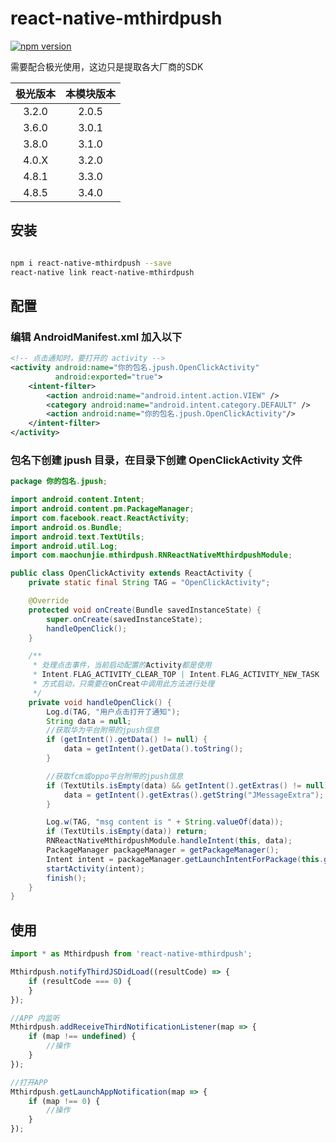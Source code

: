 # react-native-mthirdpush

[![npm version](https://badge.fury.io/js/react-native-mthirdpush.svg)](https://badge.fury.io/js/react-native-mthirdpush)

需要配合极光使用，这边只是提取各大厂商的SDK


|   极光版本  |   本模块版本  |
| :---: | :---: |
| 3.2.0 | 2.0.5 |
| 3.6.0 | 3.0.1 |
| 3.8.0 | 3.1.0 |
| 4.0.X | 3.2.0 |
| 4.8.1 | 3.3.0 |
| 4.8.5 | 3.4.0 |

## 安装

``` sh

npm i react-native-mthirdpush --save
react-native link react-native-mthirdpush

```

## 配置

### 编辑 AndroidManifest.xml 加入以下

``` xml
<!-- 点击通知时，要打开的 activity -->
<activity android:name="你的包名.jpush.OpenClickActivity"
          android:exported="true">
    <intent-filter>
        <action android:name="android.intent.action.VIEW" />
        <category android:name="android.intent.category.DEFAULT" />
        <action android:name="你的包名.jpush.OpenClickActivity"/>
    </intent-filter>
</activity>
```

### 包名下创建 jpush 目录，在目录下创建 OpenClickActivity 文件

```java
package 你的包名.jpush;

import android.content.Intent;
import android.content.pm.PackageManager;
import com.facebook.react.ReactActivity;
import android.os.Bundle;
import android.text.TextUtils;
import android.util.Log;
import com.maochunjie.mthirdpush.RNReactNativeMthirdpushModule;

public class OpenClickActivity extends ReactActivity {
    private static final String TAG = "OpenClickActivity";

    @Override
    protected void onCreate(Bundle savedInstanceState) {
        super.onCreate(savedInstanceState);
        handleOpenClick();
    }

    /**
     * 处理点击事件，当前启动配置的Activity都是使用
     * Intent.FLAG_ACTIVITY_CLEAR_TOP | Intent.FLAG_ACTIVITY_NEW_TASK
     * 方式启动，只需要在onCreat中调用此方法进行处理
     */
    private void handleOpenClick() {
        Log.d(TAG, "用户点击打开了通知");
        String data = null;
        //获取华为平台附带的jpush信息
        if (getIntent().getData() != null) {
            data = getIntent().getData().toString();
        }

        //获取fcm或oppo平台附带的jpush信息
        if (TextUtils.isEmpty(data) && getIntent().getExtras() != null) {
            data = getIntent().getExtras().getString("JMessageExtra");
        }

        Log.w(TAG, "msg content is " + String.valueOf(data));
        if (TextUtils.isEmpty(data)) return;
        RNReactNativeMthirdpushModule.handleIntent(this, data);
        PackageManager packageManager = getPackageManager();
        Intent intent = packageManager.getLaunchIntentForPackage(this.getPackageName());
        startActivity(intent);
        finish();
    }
}

```

## 使用

```javascript
import * as Mthirdpush from 'react-native-mthirdpush';

Mthirdpush.notifyThirdJSDidLoad((resultCode) => {
    if (resultCode === 0) {
    }
});

//APP 内监听
Mthirdpush.addReceiveThirdNotificationListener(map => {
    if (map !== undefined) {
        //操作
    }
});

//打开APP
Mthirdpush.getLaunchAppNotification(map => {
    if (map !== 0) {
        //操作
    }
});
```
